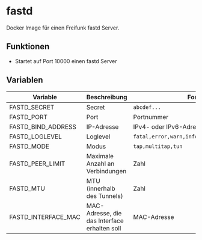 # fastd

Docker Image für einen Freifunk fastd Server.

## Funktionen

* Startet auf Port 10000 einen fastd Server

## Variablen

| Variable            | Beschreibung                                 | Format                                       | Standardwert | Benötigt           |
| ------------------- | -------------------------------------------- | -------------------------------------------- | ------------ | ------------------ |
| FASTD_SECRET        | Secret                                       | `abcdef...`                                  | -            | :white_check_mark: |
| FASTD_PORT          | Port                                         | Portnummer                                   | `10000`      | :x:                |
| FASTD_BIND_ADDRESS  | IP-Adresse                                   | IPv4- oder IPv6-Adresse                      | `0.0.0.0`    | :x:                |
| FASTD_LOGLEVEL      | Loglevel                                     | `fatal,error,warn,info,verbose,debug,debug2` | `info`       | :x:                |
| FASTD_MODE          | Modus                                        | `tap,multitap,tun`                           | `tap`        | :x:                |
| FASTD_PEER_LIMIT    | Maximale Anzahl an Verbindungen              | Zahl                                         | `128`        | :x:                |
| FASTD_MTU           | MTU (innerhalb des Tunnels)                  | Zahl                                         | `1406`       | :x:                |
| FASTD_INTERFACE_MAC | MAC-Adresse, die das Interface erhalten soll | MAC-Adresse                                  | ``           | :x:                |
